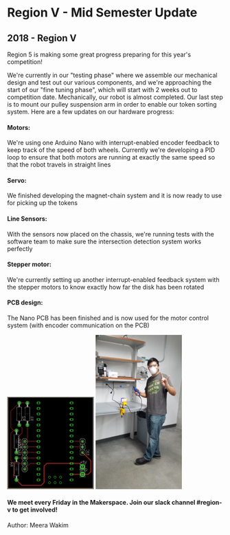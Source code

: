 # Region V - Mid Semester Update
## 2018 - Region V

Region 5 is making some great progress preparing for this year's competition!

We're currently in our "testing phase" where we assemble our mechanical design and test out our various components, and we're approaching the start of our "fine tuning phase", which will start with 2 weeks out to competition date. Mechanically, our robot is almost completed. Our last step is to mount our pulley suspension arm in order to enable our token sorting system. Here are a few updates on our hardware progress:

#### Motors: 
We're using one Arduino Nano with interrupt-enabled encoder feedback to keep track of the speed of both wheels. Currently we're developing a PID loop to ensure that both motors are running at exactly the same speed so that the robot travels in straight lines

#### Servo: 
We finished developing the magnet-chain system and it is now ready to use for picking up the tokens

#### Line Sensors: 
With the sensors now placed on the chassis, we're running tests with the software team to make sure the intersection detection system works perfectly

#### Stepper motor:
We're currently setting up another interrupt-enabled feedback system with the stepper motors to know exactly how far the disk has been rotated

#### PCB design:
The Nano PCB has been finished and is now used for the motor control system (with encoder communication on the PCB)

<img alt="PCB CAD design" src="/src/_posts//blog/2018-03-10-region5/1.png" style="max-width:40%">
<img alt="working on the PCB" src="/src/_posts//blog/2018-03-10-region5/2.png" style="max-width:40%">

#### We meet every Friday in the Makerspace. Join our slack channel #region-v to get involved!

Author: Meera Wakim




